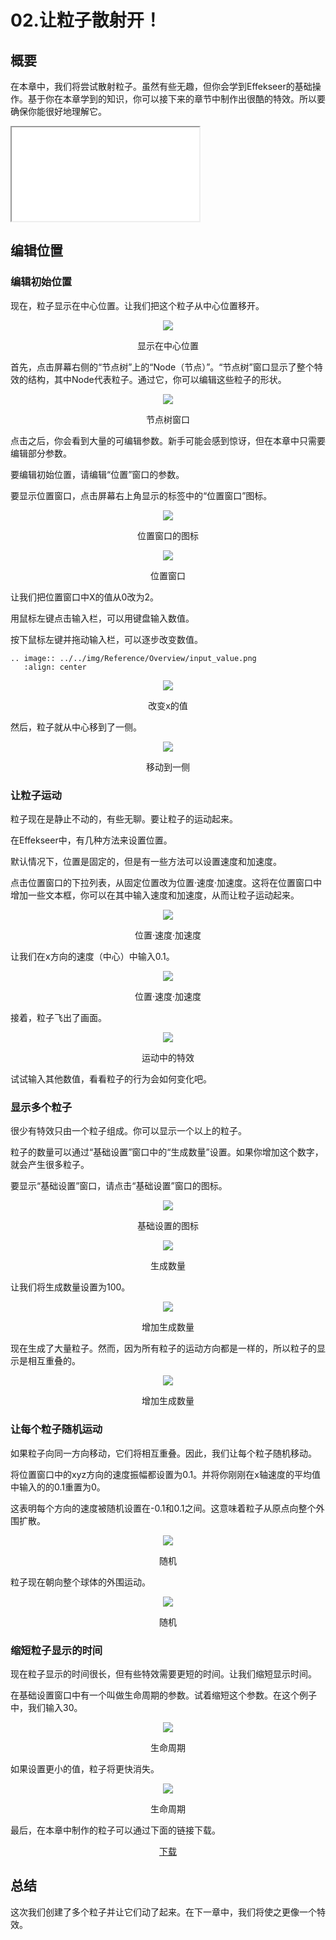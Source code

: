 ﻿# 02.让粒子散射开！

## 概要

在本章中，我们将尝试散射粒子。虽然有些无趣，但你会学到Effekseer的基础操作。基于你在本章学到的知识，你可以接下来的章节中制作出很酷的特效。所以要确保你能很好地理解它。

<iframe src='../../Sample/viewer_ch_CN.html#02_Sample/effect.efk'></iframe>

## 编辑位置
   
### 编辑初始位置

现在，粒子显示在中心位置。让我们把这个粒子从中心位置移开。

<div align="center">
<img src="../../img/Tutorial/01_square.png">
<p>显示在中心位置</p>
</div>

首先，点击屏幕右侧的“节点树”上的“Node（节点）”。“节点树”窗口显示了整个特效的结构，其中Node代表粒子。通过它，你可以编辑这些粒子的形状。

<div align="center">
<img src="../../img/Tutorial/02_nodetree.png">
<p>节点树窗口</p>
</div>

点击之后，你会看到大量的可编辑参数。新手可能会感到惊讶，但在本章中只需要编辑部分参数。

要编辑初始位置，请编辑“位置”窗口的参数。

要显示位置窗口，点击屏幕右上角显示的标签中的“位置窗口”图标。

<div align="center">
<img src="../../img/Tutorial/02_position_icon.png">
<p>位置窗口的图标</p>
</div>

<div align="center">
<img src="../../img/Tutorial/02_position_en.png">
<p>位置窗口</p>
</div>

让我们把位置窗口中X的值从0改为2。

用鼠标左键点击输入栏，可以用键盘输入数值。

按下鼠标左键并拖动输入栏，可以逐步改变数值。

```eval_rst
.. image:: ../../img/Reference/Overview/input_value.png
   :align: center
```

<div align="center">
<img src="../../img/Tutorial/02_position_input_en.png">
<p>改变x的值</p>
</div>

然后，粒子就从中心移到了一侧。

<div align="center">
<img src="../../img/Tutorial/02_position_input_view.png">
<p>移动到一侧</p>
</div>

### 让粒子运动

粒子现在是静止不动的，有些无聊。要让粒子的运动起来。

在Effekseer中，有几种方法来设置位置。

默认情况下，位置是固定的，但是有一些方法可以设置速度和加速度。

点击位置窗口的下拉列表，从固定位置改为位置·速度·加速度。这将在位置窗口中增加一些文本框，你可以在其中输入速度和加速度，从而让粒子运动起来。

<div align="center">
<img src="../../img/Tutorial/02_pva_en.png">
<p>位置·速度·加速度</p>
</div>

让我们在x方向的速度（中心）中输入0.1。

<div align="center">
<img src="../../img/Tutorial/02_pva_input_en.png">
<p>位置·速度·加速度</p>
</div>

接着，粒子飞出了画面。

<div align="center">
<img src="../../img/Tutorial/02_pva.gif">
<p>运动中的特效</p>
</div>

试试输入其他数值，看看粒子的行为会如何变化吧。

### 显示多个粒子

很少有特效只由一个粒子组成。你可以显示一个以上的粒子。

粒子的数量可以通过“基础设置”窗口中的“生成数量”设置。如果你增加这个数字，就会产生很多粒子。

要显示“基础设置”窗口，请点击“基础设置”窗口的图标。

<div align="center">
<img src="../../img/Tutorial/02_common_icon.png">
<p>基础设置的图标</p>
</div>

<div align="center">
<img src="../../img/Tutorial/02_common_en.png">
<p>生成数量</p>
</div>

让我们将生成数量设置为100。

<div align="center">
<img src="../../img/Tutorial/02_common_count_en.png">
<p>增加生成数量</p>
</div>

现在生成了大量粒子。然而，因为所有粒子的运动方向都是一样的，所以粒子的显示是相互重叠的。

<div align="center">
<img src="../../img/Tutorial/02_count.gif">
<p>增加生成数量</p>
</div>

### 让每个粒子随机运动

如果粒子向同一方向移动，它们将相互重叠。因此，我们让每个粒子随机移动。

将位置窗口中的xyz方向的速度振幅都设置为0.1。并将你刚刚在x轴速度的平均值中输入的的0.1重置为0。

这表明每个方向的速度被随机设置在-0.1和0.1之间。这意味着粒子从原点向整个外围扩散。

<div align="center">
<img src="../../img/Tutorial/02_random_input_en.png">
<p>随机</p>
</div>

粒子现在朝向整个球体的外围运动。

<div align="center">
<img src="../../img/Tutorial/02_random.gif">
<p>随机</p>
</div>

### 缩短粒子显示的时间

现在粒子显示的时间很长，但有些特效需要更短的时间。让我们缩短显示时间。

在基础设置窗口中有一个叫做生命周期的参数。试着缩短这个参数。在这个例子中，我们输入30。

<div align="center">
<img src="../../img/Tutorial/02_life_input_en.png">
<p>生命周期</p>
</div>

如果设置更小的值，粒子将更快消失。

<div align="center">
<img src="../../img/Tutorial/02_completed.gif">
<p>生命周期</p>
</div>

最后，在本章中制作的粒子可以通过下面的链接下载。

<div align="center">
<a href = "../../Sample/02_Sample.zip">下载</a>
</div>

## 总结

这次我们创建了多个粒子并让它们动了起来。在下一章中，我们将使之更像一个特效。